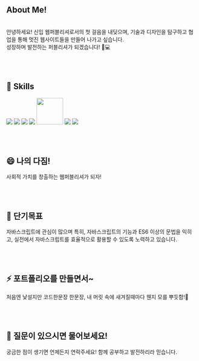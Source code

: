 ## About Me!
</br>
안녕하세요! 신입 웹퍼블리셔로서의 첫 걸음을 내딪으며, 기술과 디자인을 탐구하고 협업을 통해 멋진 웹사이트들을 만들어 나가고 싶습니다.
</br>
성장하며 발전하는 퍼블리셔가 되겠습니다! 🚀💻

</br></br>


## 🌱 Skills

<img src="https://img.shields.io/badge/github-181717?style=for-the-badge&logo=github&logoColor=white">
<img src="https://img.shields.io/badge/adobephotoshop-31A8FF?style=for-the-badge&logo=adobephotoshop&logoColor=white">
<img src="https://img.shields.io/badge/figma-F24E1E?style=for-the-badge&logo=figma&logoColor=white">
<img src="https://img.shields.io/badge/html5-E34F26?style=flat-square&logo=html5&logoColor=white"/>
<img src="https://img.shields.io/badge/css3-1572B6?style=flat-square&logo=css&logoColor=white" width=70/>
<img src="https://img.shields.io/badge/jquery-0769AD?style=for-the-badge&logo=jquery&logoColor=white">
<img src="https://img.shields.io/badge/javascript-F7DF1E?style=for-the-badge&logo=javascript&logoColor=white">

</br></br>


## 😄 나의 다짐!
사회적 가치를 창출하는 웹퍼블리셔가 되자!

</br></br>

## 🌱 단기목표

자바스크립트에 관심이 많으며 특히,  자바스크립트의 기능과 ES6 이상의 문법을 익히고, 실전에서 자바스크립트를 효율적으로 활용할 수 있도록 노력하고 있습니다.

</br></br>

## ⚡ 포트폴리오를 만들면서~
처음엔 낯설지만 코드한문장 한문장, 내 머릿 속에 새겨질때마다 웬지 모를 뿌듯함!💪

</br></br>

## 💬 질문이 있으시면 물어보세요!
궁금한 점이 생기면 언제든지 연락주세요! 함께 공부하고 발전하리라 믿습니다.




